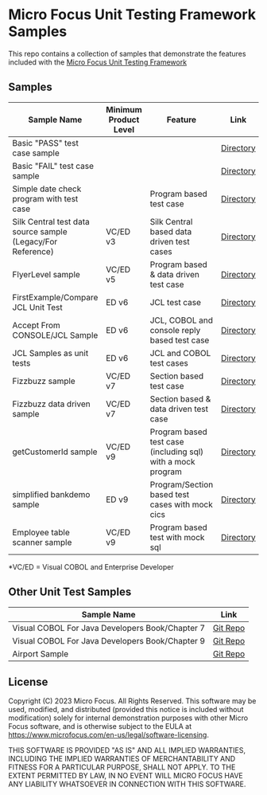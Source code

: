 # Micro Focus Unit Testing Framework Samples

This repo contains a collection of samples that demonstrate the features included with the [Micro Focus Unit Testing Framework](https://www.microfocus.com/documentation/enterprise-developer/ed80/ED-Eclipse/index.html?t=GUID-56868D50-F836-4FA3-9255-8BCE6F895D1B.html)


## Samples

| Sample Name                                                 | Minimum Product Level | Feature                                                     | Link                                    |
| ----------------------------------------------------------- | --------------------- | ----------------------------------------------------------- | --------------------------------------- |
| Basic "PASS" test case sample                               |                       |                                                             | [Directory](MyFirstTest/)               |
| Basic "FAIL" test case sample                               |                       |                                                             | [Directory](MyFirstFail/)               |
| Simple date check program with test case                    |                       | Program based test case                                     | [Directory](DateCheck/)                 |
| Silk Central test data source sample (Legacy/For Reference) | VC/ED v3              | Silk Central based data driven test cases                   | [Directory](SilkCentral-Sample/)        |
| FlyerLevel sample                                           | VC/ED v5              | Program based & data driven test case                       | [Directory](FlyerLevel/)                |
| FirstExample/Compare JCL Unit Test                          | ED v6                 | JCL test case                                               | [Directory](ed_jcl_sample/)             |
| Accept From CONSOLE/JCL Sample                              | ED v6                 | JCL, COBOL and console reply based test case                | [Directory](ed_jcl_cobol_reply/)        |
| JCL Samples as unit tests                                   | ED v6                 | JCL and COBOL test cases                                    | [Directory](ed_jcl_cobol_examples/)     |
| Fizzbuzz sample                                             | VC/ED v7              | Section based test case                                     | [Directory](mfupp_fizzbuzz/)            |
| Fizzbuzz data driven sample                                 | VC/ED v7              | Section based & data driven test case                       | [Directory](mfupp_fizzbuzz_dd/)         |
| getCustomerId sample                                        | VC/ED v9              | Program based test case (including sql) with a mock program | [Directory](mfupp_getCustomerId/)       |
| simplified bankdemo sample                                  | ED v9                 | Program/Section based test cases with mock cics             | [Directory](mfupp_bankdemo/)            |
| Employee table scanner sample                               | VC/ED v9              | Program based test with mock sql                           | [Directory](mfupp_scan_employee_table/) |

*VC/ED = Visual COBOL and Enterprise Developer

## Other Unit Test Samples

| Sample Name                                     | Link                                                                                                            |
| ----------------------------------------------- | --------------------------------------------------------------------------------------------------------------- |
| Visual COBOL For Java Developers Book/Chapter 7 | [Git Repo](https://github.com/MicroFocus/visual-cobol-for-java-developers-book/tree/master/chapter-07/MFUnit)   |
| Visual COBOL For Java Developers Book/Chapter 9 | [Git Repo](https://github.com/MicroFocus/visual-cobol-for-java-developers-book/tree/master/chapter-09/complete) |
| Airport Sample                                  | [Git Repo](https://github.com/MicroFocus/Airport-Sample)                                                        |


## License
Copyright (C) 2023 Micro Focus. All Rights Reserved. This software may be used, modified, and distributed (provided this notice is included without modification) solely for internal demonstration purposes with other Micro Focus software, and is otherwise subject to the EULA at https://www.microfocus.com/en-us/legal/software-licensing.

THIS SOFTWARE IS PROVIDED "AS IS" AND ALL IMPLIED WARRANTIES, INCLUDING THE IMPLIED WARRANTIES OF MERCHANTABILITY AND FITNESS FOR A PARTICULAR PURPOSE, SHALL NOT APPLY. TO THE EXTENT PERMITTED BY LAW, IN NO EVENT WILL MICRO FOCUS HAVE ANY LIABILITY WHATSOEVER IN CONNECTION WITH THIS SOFTWARE.